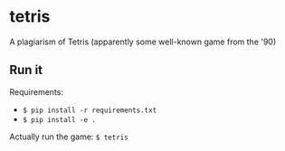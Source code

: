 # tetris
A plagiarism of Tetris (apparently some well-known game from the '90)

## Run it

Requirements:
 - `$ pip install -r requirements.txt`
 - `$ pip install -e .`

Actually run the game:
`$ tetris`
